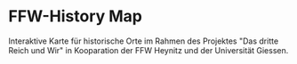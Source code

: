 # FFW-History Map

Interaktive Karte für historische Orte im Rahmen des Projektes "Das dritte Reich und Wir" in Kooparation der FFW Heynitz und der Universität Giessen.

